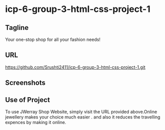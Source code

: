 # icp-6-group-3-html-css-project-1

## Tagline
Your one-stop shop for all your fashion needs!

## URL
https://github.com/Srushti2411/icp-6-group-3-html-css-project-1.git

## Screenshots



## Use of Project
To use JWerray Shop Website, simply visit the URL provided above.Online jewellery makes your choice much easier . and also it reduces the travelling expences by making it online.


